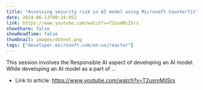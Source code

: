 ```yaml
---
title: "Assessing security risk in AI model using Microsoft Counterfit"
date: 2024-06-13T00:34:05Z
link: https://www.youtube.com/watch?v=T2usmMiISrs
showShare: false
showReadTime: false
thumbnail: images/dotnet.png
tags: ["developer.microsoft.com/en-us/reactor"]
---
```

This session involves the Responsible AI aspect of developing an AI model. While developing an AI model as a part of ...

- Link to article: https://www.youtube.com/watch?v=T2usmMiISrs